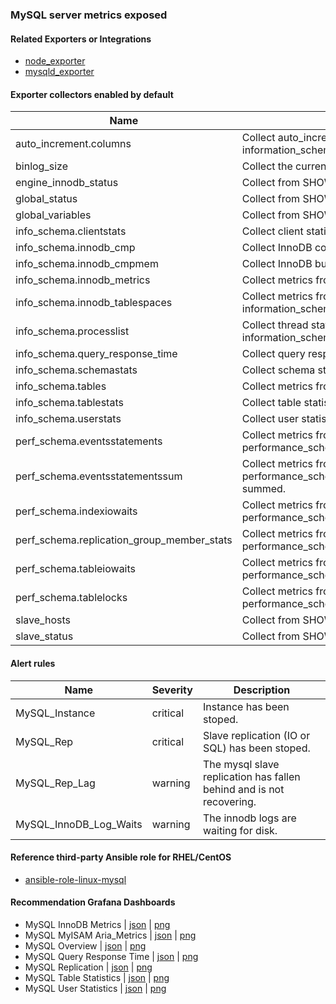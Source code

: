 ### MySQL server metrics exposed

#### Related Exporters or Integrations
- [node_exporter](https://github.com/prometheus/node_exporter)
- [mysqld_exporter](https://github.com/percona/mysqld_exporter)

#### Exporter collectors enabled by default
Name     | Description 
---------|-------------
auto_increment.columns|Collect auto_increment columns and max values from information_schema.
binlog_size|Collect the current size of all registered binlog files.
engine_innodb_status|Collect from SHOW ENGINE INNODB STATUS.
global_status|Collect from SHOW GLOBAL STATUS.
global_variables|Collect from SHOW GLOBAL VARIABLES.
info_schema.clientstats|Collect client statistics.
info_schema.innodb_cmp|Collect InnoDB compressed tables metrics.
info_schema.innodb_cmpmem|Collect InnoDB buffer pool compression metrics.
info_schema.innodb_metrics|Collect metrics from information_schema.innodb_metrics.
info_schema.innodb_tablespaces|Collect metrics from information_schema.innodb_sys_tablespaces.
info_schema.processlist|Collect thread state counts from information_schema.processlist.
info_schema.query_response_time|Collect query response time distribution.
info_schema.schemastats|Collect schema statistics
info_schema.tables|Collect metrics from information_schema.tables.
info_schema.tablestats|Collect table statistics.
info_schema.userstats|Collect user statistics.
perf_schema.eventsstatements|Collect metrics from performance_schema.events_statements_summary_by_digest.
perf_schema.eventsstatementssum|Collect metrics from performance_schema.events_statements_summary_by_digest summed.
perf_schema.indexiowaits|Collect metrics from performance_schema.table_io_waits_summary_by_index_usage.
perf_schema.replication_group_member_stats|Collect metrics from performance_schema.replication_group_member_stats.
perf_schema.tableiowaits|Collect metrics from performance_schema.table_io_waits_summary_by_table.
perf_schema.tablelocks|Collect metrics from performance_schema.table_lock_waits_summary_by_table.
slave_hosts|Collect from SHOW SLAVE HOSTS.
slave_status|Collect from SHOW SLAVE STATUS.

#### Alert rules
Name|Severity|Description
-|-|-
MySQL_Instance|critical|Instance has been stoped.
MySQL_Rep|critical|Slave replication (IO or SQL) has been stoped.
MySQL_Rep_Lag|warning|The mysql slave replication has fallen behind and is not recovering.
MySQL_InnoDB_Log_Waits|warning|The innodb logs are waiting for disk.

#### Reference third-party Ansible role for RHEL/CentOS
- [ansible-role-linux-mysql](https://github.com/goldstrike77/ansible-role-linux-mysql)

#### Recommendation Grafana Dashboards
- MySQL InnoDB Metrics | [json](https://raw.githubusercontent.com/goldstrike77/ansible-role-linux-grafana/master/files/dashboards/Databases/MySQL_InnoDB_Metrics.json) | [png](https://raw.githubusercontent.com/goldstrike77/Screenshots/master/Grafana/Databases/MySQL_InnoDB_Metrics.png)
- MySQL MyISAM Aria_Metrics | [json](https://raw.githubusercontent.com/goldstrike77/ansible-role-linux-grafana/master/files/dashboards/Databases/MySQL_MyISAM_Aria_Metrics.json) | [png](https://raw.githubusercontent.com/goldstrike77/Screenshots/master/Grafana/Databases/MySQL_MyISAM_Aria_Metrics.png)
- MySQL Overview | [json](https://raw.githubusercontent.com/goldstrike77/ansible-role-linux-grafana/master/files/dashboards/Databases/MySQL_Overview.json) | [png](https://raw.githubusercontent.com/goldstrike77/Screenshots/master/Grafana/Databases/MySQL_Overview.png)
- MySQL Query Response Time | [json](https://raw.githubusercontent.com/goldstrike77/ansible-role-linux-grafana/master/files/dashboards/Databases/MySQL_Query_Response_Time.json) | [png](https://raw.githubusercontent.com/goldstrike77/Screenshots/master/Grafana/Databases/MySQL_Query_Response_Time.png)
- MySQL Replication | [json](https://raw.githubusercontent.com/goldstrike77/ansible-role-linux-grafana/master/files/dashboards/Databases/MySQL_Replication.json) | [png](https://raw.githubusercontent.com/goldstrike77/Screenshots/master/Grafana/Databases/MySQL_Replication.png)
- MySQL Table Statistics | [json](https://raw.githubusercontent.com/goldstrike77/ansible-role-linux-grafana/master/files/dashboards/Databases/MySQL_Table_Statistics.json) | [png](https://raw.githubusercontent.com/goldstrike77/Screenshots/master/Grafana/Databases/MySQL_Table_Statistics.png)
- MySQL User Statistics | [json](https://raw.githubusercontent.com/goldstrike77/ansible-role-linux-grafana/master/files/dashboards/Databases/MySQL_User_Statistics.json) | [png](https://raw.githubusercontent.com/goldstrike77/Screenshots/master/Grafana/Databases/MySQL_User_Statistics.png)